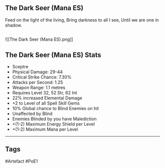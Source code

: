 ## The Dark Seer (Mana ES)
Feed on the light of the living,
Bring darkness to all I see,
Until we are one in shadow.
##
![[The Dark Seer (Mana ES).png]]
## The Dark Seer (Mana ES) Stats
- Sceptre
- Physical Damage: 29-44
- Critical Strike Chance: 7.30%
- Attacks per Second: 1.25
- Weapon Range: 1.1 metres
- Requires Level 32, 52 Str, 62 Int
- 22% increased Elemental Damage
- +2 to Level of all Spell Skill Gems
- 10% Global chance to Blind Enemies on hit
- Unaffected by Blind
- Enemies Blinded by you have Malediction
- +(1-2) Maximum Energy Shield per Level
- +(1-2) Maximum Mana per Level


---
## Tags
#Artefact
#PoE1